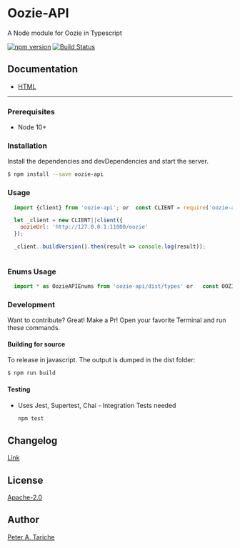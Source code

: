 # Oozie-API
A Node module for Oozie in Typescript

[![npm version](https://badge.fury.io/js/oozie-api.svg)](https://badge.fury.io/js/oozie-api)
[![Build Status](https://travis-ci.org/ptariche/oozie-ts.svg?branch=master)](https://travis-ci.org/ptariche/oozie-ts)

## Documentation

* [HTML](./docs-html/index.html)

----
### Prerequisites
- Node 10+


### Installation
Install the dependencies and devDependencies and start the server.

```sh
$ npm install --save oozie-api
```

### Usage
```js
  import {client} from 'oozie-api'; or  const CLIENT = require('oozie-api').client;

  let _client = new CLIENT||client({
    oozieUrl: 'http://127.0.0.1:11000/oozie'
  });

  _client..buildVersion().then(result => console.log(result));
  
```

### Enums Usage
```js
  import * as OozieAPIEnums from 'oozie-api/dist/types' or   const OOZIEAPI_ENUMS = require('oozie-api/dist/types');
```

### Development
Want to contribute? Great! Make a Pr!
Open your favorite Terminal and run these commands.


#### Building for source
To release in javascript. The output is dumped in the dist folder:
```sh
$ npm run build
```

#### Testing
* Uses Jest, Supertest, Chai - Integration Tests needed

    ```sh
    npm test
    ```

Changelog
----
[Link](./CHANGELOG.md)

License
----
[Apache-2.0](./LICENSE)


Author
----
[Peter A. Tariche](https://github.com/ptariche)
